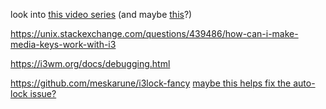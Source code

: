 


look into [this video series](https://www.youtube.com/watch?v=ARKIwOlazKI&t=997s) (and maybe [this](https://www.youtube.com/watch?v=j1I63wGcvU4)?)


https://unix.stackexchange.com/questions/439486/how-can-i-make-media-keys-work-with-i3

https://i3wm.org/docs/debugging.html

https://github.com/meskarune/i3lock-fancy
[maybe this helps fix the auto-lock issue?](https://aur.archlinux.org/packages/caffeine)